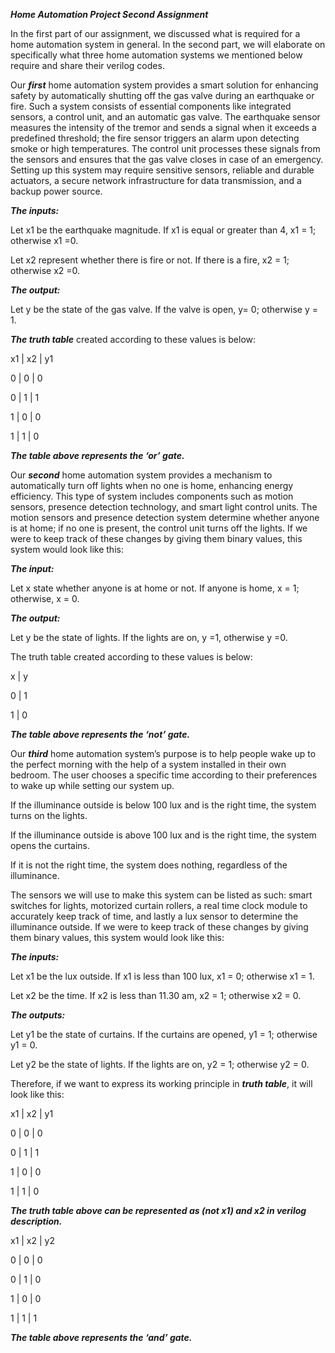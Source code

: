 _**Home Automation Project Second Assignment**_

In the first part of our assignment, we discussed what is required for a home automation system in general. In the second part, we will elaborate on specifically what three home automation systems we mentioned below require and share their verilog codes.

Our _**first**_ home automation system provides a smart solution for enhancing safety by automatically shutting off the gas valve during an earthquake or fire. Such a system consists of essential components like integrated sensors, a control unit, and an automatic gas valve. The earthquake sensor measures the intensity of the tremor and sends a signal when it exceeds a predefined threshold; the fire sensor triggers an alarm upon detecting smoke or high temperatures. The control unit processes these signals from the sensors and ensures that the gas valve closes in case of an emergency. Setting up this system may require sensitive sensors, reliable and durable actuators, a secure network infrastructure for data transmission, and a backup power source.

_**The inputs:**_

Let x1 be the earthquake magnitude. If x1 is equal or greater than 4, x1  = 1; otherwise x1 =0.

Let x2 represent whether there is fire or not. If there is a fire, x2 = 1;  otherwise x2 =0.

_**The output:**_

Let y be the state of the gas valve. If the valve is open, y= 0;  otherwise y  = 1.


_**The truth table**_ created according to these values is below:

x1  |  x2 |  y1

0   | 0   |  0

0   | 1   |  1

1   |  0  |  0

1   |  1  |  0


_**The table above represents the ‘or’ gate.**_

Our _**second**_ home automation system provides a mechanism to automatically turn off lights when no one is home, enhancing energy efficiency. This type of system includes components such as motion sensors, presence detection technology, and smart light control units. The motion sensors and presence detection system determine whether anyone is at home; if no one is present, the control unit turns off the lights.  If we were to keep track of these changes by giving them binary values, this system would look like this:

_**The input:**_

Let x state whether anyone is at home or not. If anyone is home, x = 1;  otherwise, x = 0.

_**The output:**_

Let y be the state of lights. If the lights are on, y =1, otherwise y =0.

The truth table created according to these values is below:

x   |  y 

0   |  1

1   |  0

_**The table above represents the ‘not’ gate.**_

Our _**third**_ home automation system’s purpose is to help people wake up to the perfect morning with the help of a system installed in their own bedroom. The user chooses a specific time according to their preferences to wake up while setting our system up.

If the illuminance outside is below 100 lux and is the right time, the system turns on the lights.

If the illuminance outside is above 100 lux and is the right time, the system opens the curtains.

If it is not the right time, the system does nothing, regardless of the illuminance.

The sensors we will use to make this system can be listed as such: smart switches for lights, motorized curtain rollers, a real time clock module to accurately keep track of time, and lastly a lux sensor to determine the illuminance outside. If we were to keep track of these changes by giving them binary values, this system would look like this:

_**The inputs:**_

Let x1 be the lux outside. If  x1 is less than 100 lux, x1 = 0; otherwise x1 = 1.

Let x2 be the time. If x2 is less than 11.30 am, x2 = 1; otherwise x2 = 0.

_**The outputs:**_

Let y1 be the state of curtains. If the curtains are opened, y1 = 1; otherwise y1 = 0.

Let y2 be the state of lights. If the lights are on, y2 = 1; otherwise y2 = 0.

Therefore, if we want to express its working principle in _**truth table**_, it will look like this:

x1 | x2 | y1

0  | 0  | 0

0  | 1  | 1

1  | 0  | 0

1  | 1  | 0

_**The truth table above can be represented as (not x1) and x2 in verilog description.**_

x1 | x2 | y2

0  | 0  | 0

0  | 1  | 0

1  | 0  | 0

1  | 1  | 1

_**The table above represents the ‘and’ gate.**_



